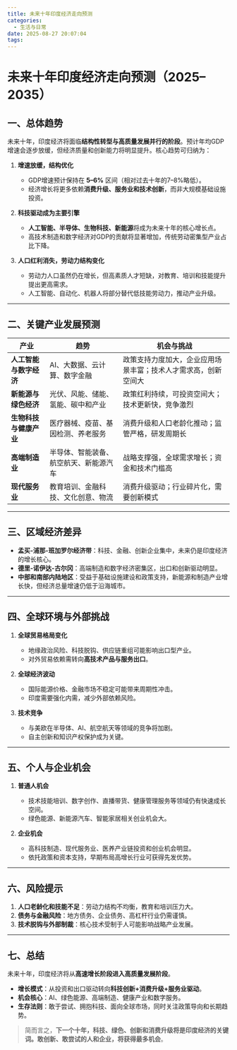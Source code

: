 ```yaml
---
title: 未来十年印度经济走向预测
categories:
  - 生活与日常
date: 2025-08-27 20:07:04
tags:
---
```


# 未来十年印度经济走向预测（2025–2035）

## 一、总体趋势

未来十年，印度经济将面临**结构性转型与高质量发展并行的阶段**。预计年均GDP增速会逐步放缓，但经济质量和创新能力将明显提升。核心趋势可归纳为：

1. **增速放缓，结构优化**  
   - GDP增速预计保持在 **5–6%** 区间（相对过去十年的7–8%略低）。  
   - 经济增长将更多依赖**消费升级、服务业和技术创新**，而非大规模基础设施投资。  

2. **科技驱动成为主要引擎**  
   - **人工智能、半导体、生物科技、新能源**将成为未来十年的核心增长点。  
   - 高技术制造和数字经济对GDP的贡献将显著增加，传统劳动密集型产业占比下降。  

3. **人口红利消失，劳动力结构变化**  
   - 劳动力人口虽然仍在增长，但高素质人才短缺，对教育、培训和技能提升提出更高需求。  
   - 人工智能、自动化、机器人将部分替代低技能劳动力，推动产业升级。  

---

## 二、关键产业发展预测

| 产业 | 趋势 | 机会与挑战 |
|------|------|-----------|
| **人工智能与数字经济** | AI、大数据、云计算、数字金融 | 政策支持力度加大，企业应用场景丰富；技术人才需求高，创新空间大 |
| **新能源与绿色经济** | 光伏、风能、储能、氢能、碳中和产业 | 政策红利持续，可投资空间大；技术更新快，竞争激烈 |
| **生物科技与健康产业** | 医疗器械、疫苗、基因检测、养老服务 | 消费升级和人口老龄化推动；监管严格，研发周期长 |
| **高端制造业** | 半导体、智能装备、航空航天、新能源汽车 | 战略支撑强，全球需求增长；资金和技术门槛高 |
| **现代服务业** | 教育培训、金融科技、文化创意、物流 | 消费升级驱动；行业碎片化，需要创新模式 |

---

## 三、区域经济差异

- **孟买-浦那-班加罗尔经济带**：科技、金融、创新企业集中，未来仍是印度经济的增长核心。  
- **德里-诺伊达-古尔冈**：高端制造和数字经济密集区，出口和创新驱动明显。  
- **中部和南部内陆地区**：受益于基础设施建设和政策支持，新能源和制造产业增长快，但经济总量增速仍低于沿海城市。  

---

## 四、全球环境与外部挑战

1. **全球贸易格局变化**  
   - 地缘政治风险、科技脱钩、供应链重组可能影响出口型产业。  
   - 对外贸易依赖需转向**高技术产品与服务出口**。  

2. **全球经济波动**  
   - 国际能源价格、金融市场不稳定可能带来周期性冲击。  
   - 印度需要强化内需，减少外部依赖风险。  

3. **技术竞争**  
   - 与美欧在半导体、AI、航空航天等领域的竞争将加剧。  
   - 自主创新和知识产权保护成为关键。  

---

## 五、个人与企业机会

1. **普通人机会**  
   - 技术技能培训、数字创作、直播带货、健康管理服务等领域仍有快速成长空间。  
   - 绿色能源、新能源汽车、智能家居相关创业机会大。  

2. **企业机会**  
   - 高科技制造、现代服务业、医养产业链投资和创业机会明显。  
   - 依托政策和资本支持，早期布局高增长行业可获得先发优势。  

---

## 六、风险提示

1. **人口老龄化和技能不足**：劳动力结构不均衡，教育和培训压力大。  
2. **债务与金融风险**：地方债务、企业债务、高杠杆行业仍需谨慎。  
3. **技术脱钩与外部制裁**：核心技术受制于人可能影响战略产业发展。  

---

## 七、总结

未来十年，印度经济将从**高速增长阶段进入高质量发展阶段**。  
- **增长模式**：从投资和出口驱动转向**科技创新+消费升级+服务业驱动**。  
- **机会核心**：AI、绿色能源、高端制造、健康产业和数字服务。  
- **生存法则**：敢于尝试、拥抱科技、面向全球市场，同时关注政策导向和长期趋势。  

> 简而言之，**下一个十年，科技、绿色、创新和消费升级将是印度经济的关键词。敢创新、敢尝试的人和企业，将获得最多机会**。  
